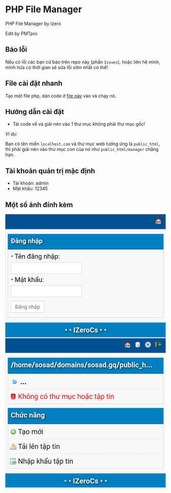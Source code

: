 # PHP File Manager

PHP File Manager by Izero

Edit by PMTpro

## Báo lỗi

Nếu có lỗi các bạn cứ báo trên repo này (phần `Issues`), hoặc liên hệ mình, mình hứa có thời gian sẽ sửa lỗi sớm nhất có thể!

## File cài đặt nhanh

Tạo một file php, dán code ở [file này](https://raw.githubusercontent.com/pmtpro/file-manager-php/main/install.manager.php.txt) vào và chạy nó.

## Hướng dẫn cài đặt

- Tải code về và giải nén vào 1 thư mục không phải thư mục gốc!

_Ví dụ:_

Bạn có tên miền `localhost.com` và thư mục web tương ứng là `public_html`, thì phải giải nén vào thư mục con của nó như `public_html/manager` chẳng hạn.

## Tài khoản quản trị mặc định

  * Tài khoản: admin
  * Mật khẩu: 12345

## Một số ảnh đính kèm

![image](screenshot.png)
![image](screenshot1.png)
